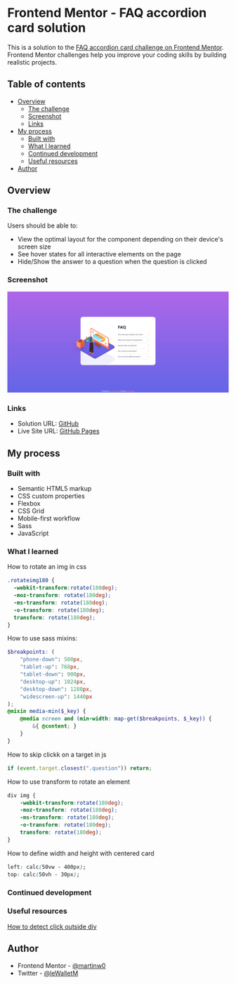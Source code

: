 # Frontend Mentor - FAQ accordion card solution

This is a solution to the [FAQ accordion card challenge on Frontend Mentor](https://www.frontendmentor.io/challenges/faq-accordion-card-XlyjD0Oam). Frontend Mentor challenges help you improve your coding skills by building realistic projects.

## Table of contents

- [Overview](#overview)
  - [The challenge](#the-challenge)
  - [Screenshot](#screenshot)
  - [Links](#links)
- [My process](#my-process)
  - [Built with](#built-with)
  - [What I learned](#what-i-learned)
  - [Continued development](#continued-development)
  - [Useful resources](#useful-resources)
- [Author](#author)

## Overview

### The challenge

Users should be able to:

- View the optimal layout for the component depending on their device's screen size
- See hover states for all interactive elements on the page
- Hide/Show the answer to a question when the question is clicked

### Screenshot

![Screenshot](./screenshot.png)

### Links

- Solution URL: [GitHub](https://github.com/martinw0/faq_challenge)
- Live Site URL: [GitHub Pages](https://martinw0.github.io/faq_challenge/)

## My process

### Built with

- Semantic HTML5 markup
- CSS custom properties
- Flexbox
- CSS Grid
- Mobile-first workflow
- Sass
- JavaScript

### What I learned

How to rotate an img in css

```css
.rotateimg180 {
  -webkit-transform:rotate(180deg);
  -moz-transform: rotate(180deg);
  -ms-transform: rotate(180deg);
  -o-transform: rotate(180deg);
  transform: rotate(180deg);
}
```

How to use sass mixins:

```scss
$breakpoints: (
    "phone-down": 500px,
    "tablet-up": 768px,
    "tablet-down": 900px,
    "desktop-up": 1024px,
    "desktop-down": 1280px,
    "widescreen-up": 1440px
);
@mixin media-min($_key) {
    @media screen and (min-width: map-get($breakpoints, $_key)) {
        &{ @content; }
    }
}
```

How to skip clickk on a target in js

```js
if (event.target.closest(".question")) return;
```

How to use transform to rotate an element

```css
div img {
    -webkit-transform:rotate(180deg);
    -moz-transform: rotate(180deg);
    -ms-transform: rotate(180deg);
    -o-transform: rotate(180deg);
    transform: rotate(180deg);
}
```

How to define width and height with centered card

```css
left: calc(50vw - 400px);
top: calc(50vh - 30px);
```

### Continued development

### Useful resources

[How to detect click outside div](https://techstacker.com/how-to-detect-clicks-outside-element-javascript/)

## Author

- Frontend Mentor - [@martinw0](https://www.frontendmentor.io/profile/martinw0)
- Twitter - [@leWalletM](https://www.twitter.com/leWalletM)
